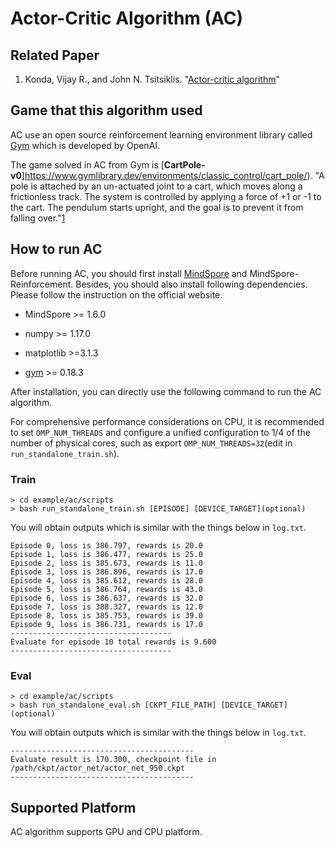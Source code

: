 # Actor-Critic Algorithm (AC)

## Related Paper

1. Konda, Vijay R., and John N. Tsitsiklis. "[Actor-critic algorithm](https://proceedings.neurips.cc/paper/1999/file/6449f44a102fde848669bdd9eb6b76fa-Paper.pdf)"

## Game that this algorithm used

AC use  an open source reinforcement learning environment library called  [Gym](https://github.com/openai/gym) which is developed by OpenAI.

The game solved in AC from Gym is [**CartPole-v0**]https://www.gymlibrary.dev/environments/classic_control/cart_pole/). "A pole is attached by an un-actuated joint to a cart, which moves along a frictionless track. The system is controlled by applying a force of +1 or -1 to the cart. The pendulum starts upright, and the goal is to prevent it from falling over."[1](https://www.gymlibrary.dev/environments/classic_control/cart_pole/)

## How to run AC

Before running AC, you should first install [MindSpore](https://www.mindspore.cn/install) and MindSpore-Reinforcement. Besides, you should also install following dependencies. Please follow the instruction on the official website.

- MindSpore >= 1.6.0

- numpy >= 1.17.0
- matplotlib >=3.1.3
- [gym](https://github.com/openai/gym) >= 0.18.3

After installation, you can directly use the following command to run the AC algorithm.

For comprehensive performance considerations on CPU, it is recommended to set `OMP_NUM_THREADS` and configure a unified configuration to 1/4 of the number of physical cores, such as export `OMP_NUM_THREADS=32`(edit in `run_standalone_train.sh`).

### Train

```shell
> cd example/ac/scripts
> bash run_standalone_train.sh [EPISODE] [DEVICE_TARGET](optional)
```

You will obtain outputs which is similar with the things below in `log.txt`.

```shell
Episode 0, loss is 386.797, rewards is 20.0
Episode 1, loss is 386.477, rewards is 25.0
Episode 2, loss is 385.673, rewards is 11.0
Episode 3, loss is 386.896, rewards is 17.0
Episode 4, loss is 385.612, rewards is 28.0
Episode 5, loss is 386.764, rewards is 43.0
Episode 6, loss is 386.637, rewards is 32.0
Episode 7, loss is 388.327, rewards is 12.0
Episode 8, loss is 385.753, rewards is 39.0
Episode 9, loss is 386.731, rewards is 17.0
------------------------------------
Evaluate for episode 10 total rewards is 9.600
------------------------------------
```

### Eval

```shell
> cd example/ac/scripts
> bash run_standalone_eval.sh [CKPT_FILE_PATH] [DEVICE_TARGET](optional)
```

You will obtain outputs which is similar with the things below in `log.txt`.

```shell
-----------------------------------------
Evaluate result is 170.300, checkpoint file in /path/ckpt/actor_net/actor_net_950.ckpt
-----------------------------------------
```

## Supported Platform

AC algorithm supports GPU and CPU platform.
